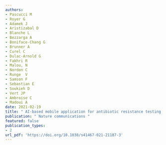 ```yaml
---
authors: 
- Pascucci M 
- Royer G 
- Adamek J 
- Aristizabal D 
- Blanche L 
- Bezzarga A 
- Boniface-Chang G 
- Brunner A 
- Curel C 
- Dulac-Arnold G 
- Fakhri R
- Malou, N 
- Nordon C 
- Runge  V
- Samson F
- Sebastian E 
- Soukieh D
- Vert JP
- Ambroise C
- Madoui A
date: 2021-02-19
title: " AI-based mobile application for antibiotic resistance testing "
publication: " Nature communications "
featured: false
publication_types:
- 2
url_pdf: 'https://doi.org/10.1038/s41467-021-21187-3'
---
```

